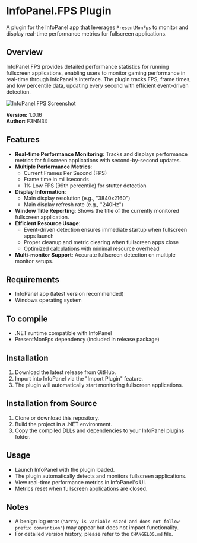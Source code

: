 # InfoPanel.FPS Plugin

A plugin for the InfoPanel app that leverages `PresentMonFps` to monitor and display real-time performance metrics for fullscreen applications.

## Overview

InfoPanel.FPS provides detailed performance statistics for running fullscreen applications, enabling users to monitor gaming performance in real-time through InfoPanel's interface. The plugin tracks FPS, frame times, and low percentile data, updating every second with efficient event-driven detection.

![InfoPanel.FPS Screenshot](https://i.imgur.com/VsyjMRh.png)

**Version:** 1.0.16  
**Author:** F3NN3X

## Features

* **Real-time Performance Monitoring**: Tracks and displays performance metrics for fullscreen applications with second-by-second updates.
* **Multiple Performance Metrics**:
  * Current Frames Per Second (FPS)
  * Frame time in milliseconds
  * 1% Low FPS (99th percentile) for stutter detection
* **Display Information**:
  * Main display resolution (e.g., "3840x2160")
  * Main display refresh rate (e.g., "240Hz")
* **Window Title Reporting**: Shows the title of the currently monitored fullscreen application.
* **Efficient Resource Usage**:
  * Event-driven detection ensures immediate startup when fullscreen apps launch
  * Proper cleanup and metric clearing when fullscreen apps close
  * Optimized calculations with minimal resource overhead
* **Multi-monitor Support**: Accurate fullscreen detection on multiple monitor setups.

## Requirements

* InfoPanel app (latest version recommended)
* Windows operating system

## To compile

* .NET runtime compatible with InfoPanel
* PresentMonFps dependency (included in release package)

## Installation

1. Download the latest release from GitHub.
2. Import into InfoPanel via the "Import Plugin" feature.
3. The plugin will automatically start monitoring fullscreen applications.

## Installation from Source

1. Clone or download this repository.
2. Build the project in a .NET environment.
3. Copy the compiled DLLs and dependencies to your InfoPanel plugins folder.

## Usage

* Launch InfoPanel with the plugin loaded.
* The plugin automatically detects and monitors fullscreen applications.
* View real-time performance metrics in InfoPanel's UI.
* Metrics reset when fullscreen applications are closed.

## Notes

* A benign log error (`"Array is variable sized and does not follow prefix convention"`) may appear but does not impact functionality.
* For detailed version history, please refer to the `CHANGELOG.md` file.
